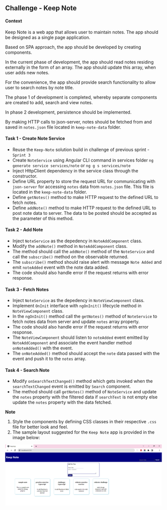 ## Challenge - Keep Note

#### Context

Keep Note is a web app that allows user to maintain notes.  The app should be designed as a single page application.​

Based on SPA approach, the app should be developed by creating components.​

In the current phase of development, the app should read notes residing externally in the form of an array. The app should update this array, when user adds new notes.​

For the convenience, the app should provide search functionality to allow user to search notes by note title.​

The phase 1 of development is completed, whereby separate components are created to add, search and view notes.​

In phase 2 development, persistence should be implemented.​

By making HTTP calls to json-server, notes should be fetched from and saved in `notes.json` file located in `keep-note-data` folder.​

#### Task 1 - Create Note Service
- Reuse the `Keep-Note` solution build in challenge of previous sprint - `Sprint 3` 
- Create `NoteService` using Angular CLI command in services folder
    `ng generate service services/note` or `ng g s services/note`
- Inject HttpClient dependency in the service class through the constructor.
- Define URL property to store the request URL for communicating with `json-server` for accessing `notes` data from `notes.json` file. This file is located in the `keep-note-data` folder.
- Define `getNotes()` method to make HTTP request to the defined URL to fetch notes.
- Define `addNote()` method to make HTTP request to the defined URL to post note data to server. The data to be posted should be accepted as the parameter of this method.

#### Task 2 - Add Note
- Inject `NoteService` as the depedency in `NoteAddComponent` class.
- Modify the `addNote()` method in `NoteAddComponent` class.
- The method should call the `addNote()` method of the `NoteService` and call the `subscribe()` method on the observable returned.
- The `subscribe()` method should raise alert with message `Note Added` and emit `noteAdded` event with the note data added.
- The code should also handle error if the request returns with error response.

#### Task 3 - Fetch Notes
- Inject `NoteService` as the depedency in `NoteViewComponent` class.
- Implement `OnInit` interface with `ngOnInit()` lifecycle method in `NoteViewComponent` class.
- In the `ngOnInit()` method call the `getNotes()` method of `NoteService` to fetch notes data from server and update `notes` array property.
- The code should also handle error if the request returns with error response.
- The `NoteViewComponent` should listen to `noteAdded` event emitted by `NoteAddComponent` and associate the event handler method `onNoteAdded()` with the event.
- The `onNoteAdded()` method should accept the `note` data passed with the event and push it to the `notes` array.

#### Task 4 - Search Note
- Modify `onSearchTextChanged()` method which gets invoked when the `searchTextChanged` event is emitted by `Search` component.
- The method should call `getNotes()` method of `NoteService` and update the `notes` property with the filtered data if `searchText` is not empty else update the `notes` property with the data fetched.

**Note**
1. Style the components by defining CSS classes in their respective `.css` file for better look and feel.
2. The sample layout suggested for the `Keep Note` app is provided in the image below:

![](keep-note-app.jpg)

